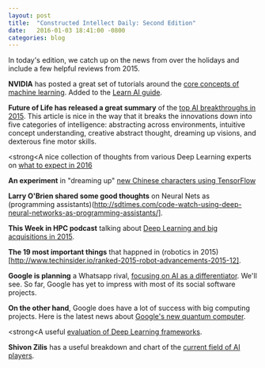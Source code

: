 ```yaml
---
layout: post
title:  "Constructed Intellect Daily: Second Edition"
date:   2016-01-03 18:41:00 -0800
categories: blog
---
```


In today's edition, we catch up on the news from over the holidays and include a few helpful reviews from 2015.

<strong>NVIDIA</strong> has posted a great set of tutorials around the [core concepts of machine learning](http://devblogs.nvidia.com/parallelforall/deep-learning-nutshell-core-concepts/). Added to the [Learn AI guide](/learning-ai-resources-links-courses/). 

<strong>Future of Life has released a great summary</strong> of the [top AI breakthroughs in 2015](http://futureoflife.org/2015/12/29/the-top-a-i-breakthroughs-of-2015/). This article is nice in the way that it breaks the innovations down into five categories of intelligence: abstracting across environments, intuitive concept understanding, creative abstract thought, dreaming up visions, and dexterous fine motor skills.


<strong<A nice collection of thoughts</strong> from various Deep Learning experts on [what to expect in 2016](https://re-work.co/blog/deep-learning-experts-discuss-the-next-5-years)


<strong>An experiment</strong> in "dreaming up" [new Chinese characters using TensorFlow](http://blog.otoro.net/2015/12/28/recurrent-net-dreams-up-fake-chinese-characters-in-vector-format-with-tensorflow/)

<strong>Larry O'Brien shared some good thoughts</strong> on Neural Nets as (programming assistants)(http://sdtimes.com/code-watch-using-deep-neural-networks-as-programming-assistants/].

<strong>This Week in HPC podcast</strong> talking about [Deep Learning and big acquisitions in 2015](http://www.top500.org/blog/deep-learning-and-big-acquisitions-the-year-in-review-in-hpc/).

<strong>The 19 most important things</strong> that happned in (robotics in 2015)[http://www.techinsider.io/ranked-2015-robot-advancements-2015-12].

<strong>Google is planning</strong> a Whatsapp rival, [focusing on AI as a differentiator](http://stayontheblack.com/2016/01/google-plots-whatsapp-rival-with-artificial-intelligence/). We'll see. So far, Google has yet to impress with most of its social software projects.

<strong>On the other hand</strong>, Google does have a lot of success with big computing projects. Here is the latest news about [Google's new quantum computer](http://gadgets.ndtv.com/science/features/why-googles-new-quantum-computer-could-launch-an-artificial-intelligence-arms-race-782905?site=classic).

<strong<A useful</strong> [evaluation of Deep Learning frameworks](https://github.com/zer0n/deepframeworks/).

<strong>Shivon Zilis</strong> has a useful breakdown and chart of the [current field of AI players](http://www.shivonzilis.com/machineintelligence).